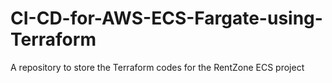 # CI-CD-for-AWS-ECS-Fargate-using-Terraform
A repository to store the Terraform codes for the RentZone ECS project
